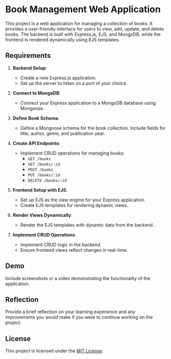 # Book Management Web Application

This project is a web application for managing a collection of books. It provides a user-friendly interface for users to view, add, update, and delete books. The backend is built with Express.js, EJS, and MongoDB, while the frontend is rendered dynamically using EJS templates.

## Requirements

1. **Backend Setup**:
   - Create a new Express.js application.
   - Set up the server to listen on a port of your choice.

2. **Connect to MongoDB**:
   - Connect your Express application to a MongoDB database using Mongoose.

3. **Define Book Schema**:
   - Define a Mongoose schema for the book collection. Include fields for title, author, genre, and publication year.

4. **Create API Endpoints**:
   - Implement CRUD operations for managing books:
     - `GET /books`
     - `GET /books/:id`
     - `POST /books`
     - `PUT /books/:id`
     - `DELETE /books/:id`

5. **Frontend Setup with EJS**:
   - Set up EJS as the view engine for your Express application.
   - Create EJS templates for rendering dynamic views.

6. **Render Views Dynamically**:
   - Render the EJS templates with dynamic data from the backend.

7. **Implement CRUD Operations**:
   - Implement CRUD logic in the backend.
   - Ensure frontend views reflect changes in real-time.

## Demo

Include screenshots or a video demonstrating the functionality of the application.

## Reflection

Provide a brief reflection on your learning experience and any improvements you would make if you were to continue working on the project.

## License

This project is licensed under the [MIT License](LICENSE).
